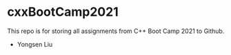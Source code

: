 # cxxBootCamp2021
This repo is for storing all assignments from C++ Boot Camp 2021 to Github.
- Yongsen Liu
